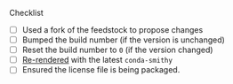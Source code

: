 <!--
Thank you for pull request.
Below are a few things we ask you kindly to self-check before getting a review. Remove checks that are not relevant.
-->
Checklist
* [ ] Used a fork of the feedstock to propose changes
* [ ] Bumped the build number (if the version is unchanged)
* [ ] Reset the build number to `0` (if the version changed)
* [ ] [Re-rendered]( https://conda-forge.org/docs/conda_smithy.html#how-to-re-render ) with the latest `conda-smithy`
* [ ] Ensured the license file is being packaged.

<!--
Please note any issues this fixes using [closing keywords]( https://help.github.com/articles/closing-issues-using-keywords/ ):
-->

<!--
Please add any other relevant info below:
-->
